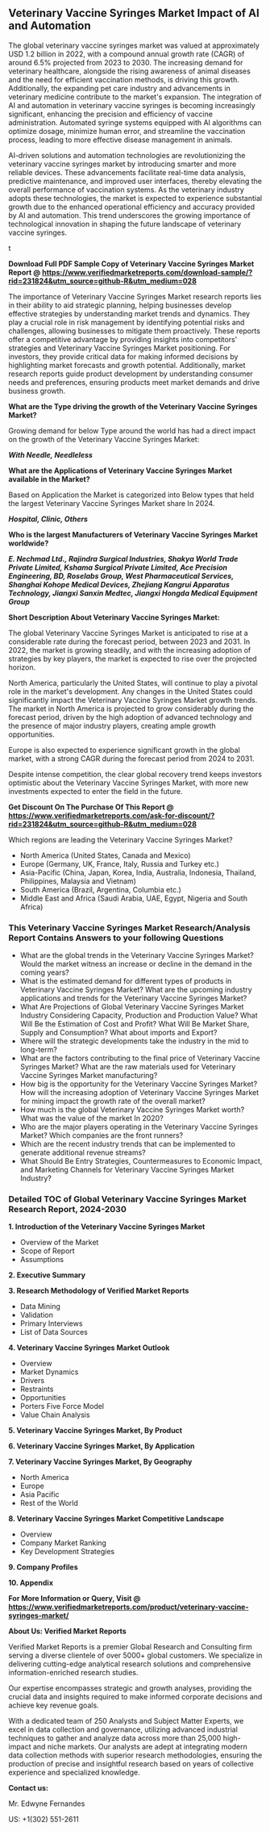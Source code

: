 <h2>Veterinary Vaccine Syringes Market Impact of AI and Automation</h2><p>The global veterinary vaccine syringes market was valued at approximately USD 1.2 billion in 2022, with a compound annual growth rate (CAGR) of around 6.5% projected from 2023 to 2030. The increasing demand for veterinary healthcare, alongside the rising awareness of animal diseases and the need for efficient vaccination methods, is driving this growth. Additionally, the expanding pet care industry and advancements in veterinary medicine contribute to the market's expansion. The integration of AI and automation in veterinary vaccine syringes is becoming increasingly significant, enhancing the precision and efficiency of vaccine administration. Automated syringe systems equipped with AI algorithms can optimize dosage, minimize human error, and streamline the vaccination process, leading to more effective disease management in animals.</p><p>AI-driven solutions and automation technologies are revolutionizing the veterinary vaccine syringes market by introducing smarter and more reliable devices. These advancements facilitate real-time data analysis, predictive maintenance, and improved user interfaces, thereby elevating the overall performance of vaccination systems. As the veterinary industry adopts these technologies, the market is expected to experience substantial growth due to the enhanced operational efficiency and accuracy provided by AI and automation. This trend underscores the growing importance of technological innovation in shaping the future landscape of veterinary vaccine syringes.</p>t</p><p id="" class=""><strong>Download Full PDF Sample Copy of Veterinary Vaccine Syringes Market Report @ <a href="https://www.verifiedmarketreports.com/download-sample/?rid=231824&utm_source=github-R&utm_medium=028" target="_blank">https://www.verifiedmarketreports.com/download-sample/?rid=231824&utm_source=github-R&utm_medium=028</a></strong></p><p>The importance of&nbsp;Veterinary Vaccine Syringes Market research reports lies in their ability to aid strategic planning, helping businesses develop effective strategies by understanding market trends and dynamics. They play a crucial role in risk management by identifying potential risks and challenges, allowing businesses to mitigate them proactively. These reports offer a competitive advantage by providing insights into competitors' strategies and Veterinary Vaccine Syringes Market positioning. For investors, they provide critical data for making informed decisions by highlighting market forecasts and growth potential. Additionally, market research reports guide product development by understanding consumer needs and preferences, ensuring products meet market demands and drive business growth.</p><p><strong>What are the&nbsp;Type driving the growth of the Veterinary Vaccine Syringes Market?</strong></p><p id="" class="">Growing demand for below Type around the world has had a direct impact on the growth of the Veterinary Vaccine Syringes Market:</p><em><strong>With Needle, Needleless</strong></em></p><strong>What are the&nbsp;Applications&nbsp;of Veterinary Vaccine Syringes Market available in the Market?</strong></p><p id="" class="">Based on Application the Market is categorized into Below types that held the largest Veterinary Vaccine Syringes Market share In 2024.</p><em><strong>Hospital, Clinic, Others</strong></em></p><strong>Who is the largest Manufacturers of Veterinary Vaccine Syringes Market worldwide?</strong></p><p><em><strong>E. Nechmad Ltd., Rajindra Surgical Industries, Shakya World Trade Private Limited, Kshama Surgical Private Limited, Ace Precision Engineering, BD, Roselabs Group, West Pharmaceutical Services, Shanghai Kohope Medical Devices, Zhejiang Kangrui Apparatus Technology, Jiangxi Sanxin Medtec, Jiangxi Hongda Medical Equipment Group</strong></em></p><p id="" class=""><strong>Short Description About Veterinary Vaccine Syringes Market:</strong></p><p>The global Veterinary Vaccine Syringes Market is anticipated to rise at a considerable rate during the forecast period, between 2023 and 2031. In 2022, the market is growing steadily, and with the increasing adoption of strategies by key players, the market is expected to rise over the projected horizon.</p><p>North America, particularly the United States, will continue to play a pivotal role in the market's development. Any changes in the United States could significantly impact the Veterinary Vaccine Syringes Market growth trends. The market in North America is projected to grow considerably during the forecast period, driven by the high adoption of advanced technology and the presence of major industry players, creating ample growth opportunities.</p><p>Europe is also expected to experience significant growth in the global market, with a strong CAGR during the forecast period from 2024 to 2031.</p><p>Despite intense competition, the clear global recovery trend keeps investors optimistic about the Veterinary Vaccine Syringes Market, with more new investments expected to enter the field in the future.</p><p id="" class=""><strong>Get Discount On The Purchase Of This Report @ <a href="https://www.verifiedmarketreports.com/ask-for-discount/?rid=231824&utm_source=github-R&utm_medium=028" target="_blank">https://www.verifiedmarketreports.com/ask-for-discount/?rid=231824&utm_source=github-R&utm_medium=028</a></strong></p>Which regions are leading the Veterinary Vaccine Syringes Market?</p><ul><li>North America (United States, Canada and Mexico)</li><li>Europe (Germany, UK, France, Italy, Russia and Turkey etc.)</li><li>Asia-Pacific (China, Japan, Korea, India, Australia, Indonesia, Thailand, Philippines, Malaysia and Vietnam)</li><li>South America (Brazil, Argentina, Columbia etc.)</li><li>Middle East and Africa (Saudi Arabia, UAE, Egypt, Nigeria and South Africa)</li></ul><h3 id="" class="">This Veterinary Vaccine Syringes Market Research/Analysis Report Contains Answers to your following Questions</h3><ul><li>What are the global trends in the Veterinary Vaccine Syringes Market? Would the market witness an increase or decline in the demand in the coming years?</li><li>What is the estimated demand for different types of products in Veterinary Vaccine Syringes Market? What are the upcoming industry applications and trends for the Veterinary Vaccine Syringes Market?</li><li>What Are Projections of Global Veterinary Vaccine Syringes Market Industry Considering Capacity, Production and Production Value? What Will Be the Estimation of Cost and Profit? What Will Be Market Share, Supply and Consumption? What about imports and Export?</li><li>Where will the strategic developments take the industry in the mid to long-term?</li><li>What are the factors contributing to the final price of Veterinary Vaccine Syringes Market? What are the raw materials used for Veterinary Vaccine Syringes Market manufacturing?</li><li>How big is the opportunity for the Veterinary Vaccine Syringes Market? How will the increasing adoption of Veterinary Vaccine Syringes Market for mining impact the growth rate of the overall market?</li><li>How much is the global Veterinary Vaccine Syringes Market worth? What was the value of the market In 2020?</li><li>Who are the major players operating in the Veterinary Vaccine Syringes Market? Which companies are the front runners?</li><li>Which are the recent industry trends that can be implemented to generate additional revenue streams?</li><li>What Should Be Entry Strategies, Countermeasures to Economic Impact, and Marketing Channels for Veterinary Vaccine Syringes Market Industry?</li></ul><h3 id="" class="">Detailed TOC of Global Veterinary Vaccine Syringes Market Research Report, 2024-2030</h3><p id="" class=""><strong>1. Introduction of the Veterinary Vaccine Syringes Market</strong></p><ul><li>Overview of the Market</li><li>Scope of Report</li><li>Assumptions</li></ul><p id="" class=""><strong>2. Executive Summary</strong></p><p id="" class=""><strong>3. Research Methodology of Verified Market Reports</strong></p><ul><li>Data Mining</li><li>Validation</li><li>Primary Interviews</li><li>List of Data Sources</li></ul><p id="" class=""><strong>4. Veterinary Vaccine Syringes Market Outlook</strong></p><ul><li>Overview</li><li>Market Dynamics</li><li>Drivers</li><li>Restraints</li><li>Opportunities</li><li>Porters Five Force Model</li><li>Value Chain Analysis</li></ul><p id="" class=""><strong>5. Veterinary Vaccine Syringes Market, By Product</strong></p><p id="" class=""><strong>6. Veterinary Vaccine Syringes Market, By Application</strong></p><p id="" class=""><strong>7. Veterinary Vaccine Syringes Market, By Geography</strong></p><ul><li>North America</li><li>Europe</li><li>Asia Pacific</li><li>Rest of the World</li></ul><p id="" class=""><strong>8. Veterinary Vaccine Syringes Market Competitive Landscape</strong></p><ul><li>Overview</li><li>Company Market Ranking</li><li>Key Development Strategies</li></ul><p id="" class=""><strong>9. Company Profiles</strong></p><p id="" class=""><strong>10. Appendix</strong></p><p id="" class=""><strong>For More Information or Query, Visit @ <a href="https://www.verifiedmarketreports.com/product/veterinary-vaccine-syringes-market/" target="_blank">https://www.verifiedmarketreports.com/product/veterinary-vaccine-syringes-market/</a></strong></p><p id="" class=""><strong>About Us: Verified Market Reports</strong></p><p id="" class="">Verified Market Reports is a premier Global Research and Consulting firm serving a diverse clientele of over 5000+ global customers. We specialize in delivering cutting-edge analytical research solutions and comprehensive information-enriched research studies.</p><p id="" class="">Our expertise encompasses strategic and growth analyses, providing the crucial data and insights required to make informed corporate decisions and achieve key revenue goals.</p><p id="" class="">With a dedicated team of 250 Analysts and Subject Matter Experts, we excel in data collection and governance, utilizing advanced industrial techniques to gather and analyze data across more than 25,000 high-impact and niche markets. Our analysts are adept at integrating modern data collection methods with superior research methodologies, ensuring the production of precise and insightful research based on years of collective experience and specialized knowledge.</p><p id="" class=""><strong>Contact us:</strong></p><p id="" class="">Mr. Edwyne Fernandes</p><p id="" class="">US: +1(302) 551-2611</p>